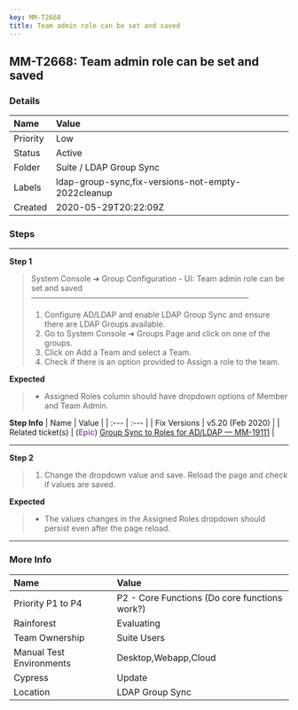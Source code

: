 ```yaml
---
key: MM-T2668
title: Team admin role can be set and saved
---
```


## MM-T2668: Team admin role can be set and saved

### Details

| Name     | Value                                              |
| :------- | :------------------------------------------------- |
| Priority | Low                                                |
| Status   | Active                                             |
| Folder   | Suite / LDAP Group Sync                            |
| Labels   | ldap-group-sync,fix-versions-not-empty-2022cleanup |
| Created  | 2020-05-29T20:22:09Z                               |

### Steps

<hr/>

**Step 1**

> <article>System Console ➜ Group Configuration - UI: Team admin role can be set and saved<br>————————————————————————————<ol><li>Configure AD/LDAP and enable LDAP Group Sync and ensure there are LDAP Groups available.</li><li>Go to System Console ➜ Groups Page and click on one of the groups.</li><li>Click on Add a Team and select a Team.</li><li>Check if there is an option provided to Assign a role to the team.</li></ol></article>

**Expected**

> <article><ul><li>Assigned Roles column should have dropdown options of Member and Team Admin.</li></ul></article>

**Step Info**
| Name | Value |
| :--- | :--- |
| Fix Versions | v5.20 (Feb 2020) |
| Related ticket(s) | (<strong><span style="color: rgb(147, 101, 184);">Epic</span></strong>)&nbsp;<a href="https://mattermost.atlassian.net/browse/MM-19111">Group Sync to Roles for AD/LDAP — MM-19111</a> |

<hr/>

**Step 2**

> <article><ol><li>Change the dropdown value and save. Reload the page and check if values are saved.</li></ol></article>

**Expected**

> <article><ul><li>The values changes in the Assigned Roles dropdown should persist even after the page reload.</li></ul></article>

<hr/>

### More Info

| Name                     | Value                                         |
| :----------------------- | :-------------------------------------------- |
| Priority P1 to P4        | P2 - Core Functions (Do core functions work?) |
| Rainforest               | Evaluating                                    |
| Team Ownership           | Suite Users                                   |
| Manual Test Environments | Desktop,Webapp,Cloud                          |
| Cypress                  | Update                                        |
| Location                 | LDAP Group Sync                               |
